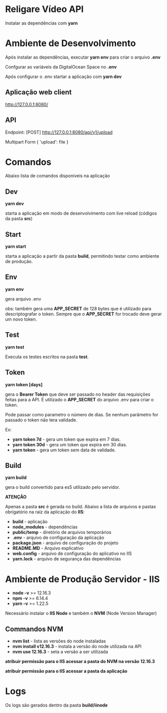 # Religare Vídeo API

Instalar as dependências com **yarn**

# Ambiente de Desenvolvimento

Após instalar as dependências, executar **yarn env** para criar o arquivo **.env**

Confgurar as variáveis da DigitalOcean Space no **.env**

Após configurar o .env startar a aplicação com **yarn dev**

## Aplicação web client

http://127.0.0.1:8080/

## API

Endpoint: [POST] http://127.0.0.1:8080/api/v1/upload

Multipart Form {
  'upload': file
}

# Comandos

Abaixo lista de comandos disponíveis na aplicação

## Dev

**yarn dev**

starta a aplicação em modo de desenvolvimento com live reload (códigos da pasta **src**)

## Start

**yarn start**

starta a aplicação a partir da pasta **build**, permitindo testar como ambiente de produção.

## Env

**yarn env**

gera arquivo .env

obs: também gera uma **APP_SECRET** de 128 bytes que é utilizado para descriptografar o token. Sempre que o **APP_SECRET** for trocado deve gerar um novo token.

## Test

**yarn test**

Executa os testes escritos na pasta **test**.

## Token

**yarn token [days]**

gera o **Bearer Token** que deve ser passado no header das requisições feitas para a API. É utilizado o **APP_SECRET** do arquivo .env para criar o token.

Pode passar como parametro o número de dias. Se nenhum parâmetro for passado o token não tera validade.

Ex:
-    **yarn token 7d** - gera um token que expira em 7 dias.
-    **yarn token 30d** - gera um token que expira em 30 dias.
-    **yarn token** - gera um token sem data de validade.

## Build

**yarn build**

gera o build convertido para es5 utilizado pelo servidor.

**ATENÇÃO**

Apenas a pasta **src** é gerada no build. Abaixo a lista de arquivos e pastas obrigatório na raiz da aplicação do **IIS**:

-    **build** - aplicação
-    **node_modules** - dependências
-    **public/temp** - diretório de arquivos temporários
-    **.env** - arquivo de configuração da aplicação
-    **package.json** - arquivo de configuração do projeto
-    **README.MD** - Arquivo explicativo
-    **web.config** - arquivo de configuração do aplicativo no IIS
-    **yarn.lock** - arquivo de segurança das dependências

# Ambiente de Produção Servidor - IIS

-   **node -v** >= 12.16.3
-   **npm -v** >= 6.14.4
-   **yarn -v** >= 1.22.5

Necessário instalar o **IIS Node** e também o **NVM** (Node Version Manager)

## Commandos NVM

-   **nvm list** - lista as versões do node instaladas
-   **nvm install v12.16.3** - instala a versão do node utilizada na API
-   **nvm use 12.16.3** - seta a versão a ser utilizada

**atribuir permissão para o IIS acessar a pasta do NVM na versão 12.16.3**

**atribuir permissão para o IIS acessar a pasta da aplicação**

# Logs

Os logs são gerados dentro da pasta **build/iinode**
